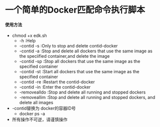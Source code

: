 # 一个简单的Docker匹配命令执行脚本

#### 使用方法

* chmod +x edk.sh
  * -h                  :Help
  * -contid -s     :Only to stop and delete contid-docker
  * -contid -a     :Stop and delete all dockers that use the same image as the speciified container,and delete the image
  * -contid -sp   :Stop all dockers that use the same image as the specified container
  * -contid -st    :Start all dockers that use the same image as the specified container
  * -contid -re    :Restart the contid-docker
  * -contid -in    :Enter the contid-docker
  * -removealldo  :Stop and delete all running and stopped dockers
  * -removeallim  :Stop and delete all running and stopped dockers, and delete all images
* -contid替换为 docker的容器ID号
  * docker ps -a
* 所有操作不可逆，请谨慎操作